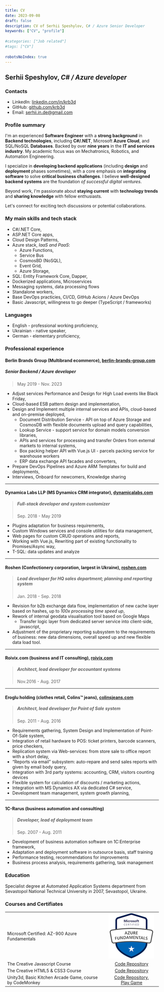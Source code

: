 ```yaml
---
title: CV
date: 2023-09-08
draft: false
description: CV of Serhii Speshylov, C# / Azure Senior Developer
keywords: ["CV", "profile"]

#categories: ["Job related"]
#tags: ["CV"]

robotsNoIndex: true
---
```


## Serhii Speshylov, _C# / Azure developer_

### Contacts

- LinkedIn: [linkedin.com/in/krb3d](https:\linkedin.com/in/krb3d)
- GitHub: [github.com/krb3d](https://github.com/krb3d)
- Email: [serhii.in.de@gmail.com](mailto:serhii.in.de@gmail.com)

### Profile summary

I'm an experienced **Software Engineer** with a **strong background** in **Backend technologies**, including **C#/.NET**, Microsoft **Azure Cloud**, and SQL/NoSQL **Databases**. Backed by over **nine years** in the **IT and services industry**. My academic focus was on Mechatronics, Robotics, and Automation Engineering.

I specialize in **developing backend applications** (including **design** and **deployment** phases sometimes), with a core emphasis on **integrating software** to solve **critical business challenges**. I believe **well&#8209;designed backend systems** are the foundation _of&nbsp;successful digital ventures_.

Beyond work, I'm passionate about **staying current** with **technology trends** and **sharing knowledge** with fellow enthusiasts.

Let's connect for exciting tech discussions or potential collaborations.

### My main skills and tech stack

- C#/.NET Core,
- ASP.NET Core apps,
- Cloud Design Patterns,
- Azure stack, _IaaS and PaaS_:
  - Azure Functions,
  - Service Bus
  - CosmosBD (NoSQL),
  - Event Grid,
  - Azure Storage,
- SQL: Entity Framework Core, Dapper,
- Dockerized applications, Microservices
- Messaging systems, data processing flows
- Standalone workers,
- Base DevOps practicies, CI/CD, GitHub Acions / Azure DevOps
- Basic Javascript, willingness to go deeper (TypeScript / frameworks)

### Languages

- English - professional working proficiency,
- Ukrainian - native speaker,
- German - elementary proficiency,

### Professional experience

#### Berlin Brands Group (Multibrand ecommerce), [berlin-brands-group.com](https://www.berlin-brands-group.com/en)

##### Senior Backend / Azure developer

> May 2019 - Nov. 2023

- Adjust services Performance and Design for High Load events like Black Friday,
- Cloud-based ESB pattern design and implementation,
- Design and Implement multiple internal services and APIs, cloud-based and on-premise deployed,
  - Document Distribution Service - API on top of Azure Storage and CosmosDB with flexible documents upload and query capabilities,
  - Lookup Service - support service for domain models conversion libraries,
  - APIs and services for processing and transfer Orders from external markets to internal systems,
  - Box packing helper API with Vue.js UI - parcels packing service for warehouse workers
  - ERP data exchange API facades and converters,
- Prepare DevOps Pipelines and Azure ARM Templates for build and deployments,
- Interviews, Onboard for newcomers, Knowledge sharing

---

#### Dynamica Labs LLP (MS Dynamics CRM integrator), [dynamicalabs.com](https://www.dynamicalabs.com/)

> ##### Full-stack developer and system customizer
>
> Sep. 2018 - May 2019

- Plugins adaptation for business requirements,
- Custom Windows services and console utilities for data management,
- Web pages for custom CRUD operations and reports,
- Working with Vue.js, Rewriting part of existing functionality to Promises/Async way,
- T-SQL: data updates and analyze

---

#### Roshen (Confectionery corporation, largest in Ukraine), [roshen.com](https://www.roshen.com/en/about-roshen)

> ##### Lead developer for HQ sales department; planning and reporting system
>
> Jan. 2018 - Sep. 2018

- Revision for b2b exchange data flow, implementation of new cache layer based on hashes,  up to *100x processing time speed up*,
- Rework of internal geodata visualisation tool based on Google Maps
  - Transfer logic layer from dedicated server service into client-side, javascript,
- Adjustment of the proprietary reporting subsystem to the requirements of business: new data dimensions, overall speed up and new flexible data load tool.

---

#### Roivix.com (business and IT consulting), [roivix.com](http://www.roivix.com/)

> ##### Architect, lead developer for accountant systems
>
> Nov.2016 - Aug. 2017

---

#### Eroglu holding (clothes retail, Colins™ jeans), [colinsjeans.com](http://colinsjeans.com/)

> ##### Architect, lead developer for Point of Sale system
>
> Sep. 2011 - Aug. 2016

- Requirements gathering, System Design and Implementation of Point-Of-Sale system,
- Integration of retail hardware to POS: ticket printers, barcode scanners, price checkers,
- Replication system via Web-services: from store sale to office report with a short delay,
- “Reports via email” subsystem: auto-repare and send sales reports with given by email body query,
- Integration with 3rd party systems: accounting, CRM, visitors counting devices
- Flexible system for calculation of discounts / marketing actions,
- Integration with MS Dynamics AX via dedicated C# service,
- Development team management, system growth planning,

---

#### 1C-Rarus (business automation and consulting)

> ##### Developer, lead of deployment team
>
> Sep. 2007 - Aug. 2011

- Development of business automation software on 1C:Enterprise framework,
- Adaptation and deployment software in outsource basis, staff training
- Performance testing, recommendations for improvements
- Business process analysis, requirements gathering, task management

### Education

Specialist degree at Automated Application Systems department from Sevastopol National Technical University in 2007, Sevastopol, Ukraine.

### Courses and Certifiates

|                                                             |                                                              |
|:------------------------------------------------------------|:------------------------------------------------------------:|
| Microsoft Certified: AZ-900 Azure Fundamentals              | [![Badge](azure_fundamentals-150.png)](https://www.credly.com/badges/4a11fc7f-ea78-4b27-9c80-f6a459e166a2/linked_in_profile)  |
| The Creative Javascript Course                              | [Code&nbsp;Repository](https://github.com/krb3d/developedbyed-js-basics)     |
| The Creative HTML5 & CSS3 Course                            | [Code&nbsp;Repository](https://github.com/krb3d/developedbyed-html-basics)   |
| Unity3d, Basic Kitchen Arcade Game, course by CodeMonkey    | [Code&nbsp;Repository](https://github.com/null-null-eins-zwei/KitchenChaos), [Play&nbsp;Game](https://krb3d.itch.io/kitchenchaos-learn)  |
